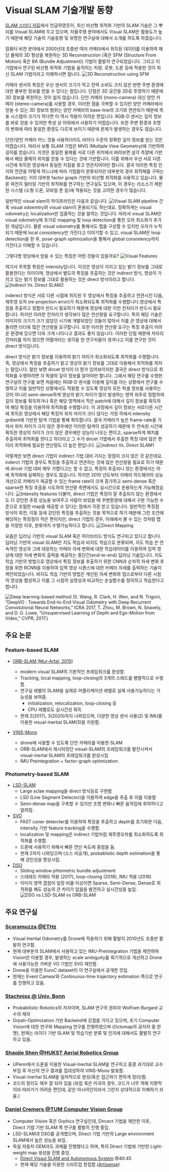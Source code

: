 # Visual SLAM 기술개발 동향

 [SLAM 스터디 자료](study-resources.md)에서 언급하였듯이, 최신 비선형 최적화 기반의 SLAM 기술은 그 뿌리를 Visual SLAM에 두고 있으며, 자율주행 분야에서도 Visual SLAM은 활용도가 높기 때문에 해당 기술의 기술동향 및 유명한 연구실에 대해서 소개를 하도록 하겠습니다.

 컴퓨터 비전 분야에서 2000년대 초중반 여러 카메라에서 취득된 데이터를 이용하여 해당 물체의 3D 형상을 복원하는 3D Reconstruction (혹은 SFM (Structure From Motion) 혹은 BA (Bundle Adjustment)) 기법이 활발히 연구되었습니다. 그리고 이 기법에서 연구된 비선형 최적화 기법을 움직이는 차량, 로봇, 드론 등에 적용한 것이 최신 SLAM 기법이라고 이해하시면 됩니다.
 ![3D Reconstruction using SFM](./figures/vslam_3D-Reconstruction.png)

 카메라 센서의 특징은 우선 센서의 크기가 작고 전력 소비도 크지 않은 반면 주변 환경에 대한 풍부한 정보를 얻을 수 있다는 점입니다. 단점은 3D 공간을 2D로 투영하기 때문에 3D 정보를 복원하는 것이 쉽지 않습니다. 단안 카메라 (mono-camera) 대신 양안 카메라 (stereo-camera)를 사용할 경우, 이러한 점을 극복할 수 있지만 양안 카메라에서 얻을 수 있는 3D 정보의 범위는 양안 카메라의 base-line의 크기와 연관되기 때문에 목표 시스템의 크기가 작다면 이 역시 적용이 어려운 편입니다. RGB-D 센서는 깊이 정보를 바로 얻을 수 있지만 특성 상 야외에서 사용하기 어렵습니다. 또한 주변 환경과 조명의 변화에 따라 동일한 환경도 다르게 보이기 때문에 문제가 발생하는 경우도 많습니다.

단안/양안 카메라 어느 것을 사용하더라도 라이다 수준의 정확한 깊이 정보를 얻는 것은 어렵습니다. 따라서 보통 SLAM 기법은 MVG (Multiple View Geometry)에 기반하여 깊이를 얻습니다. 이것은 동일한 물체를 서로 다른 위치에서 바라보면 삼각 측얄에 기반해서 해당 물체의 위치를 얻을 수 있다는 것에 기반합니다. 이를 위해서 우선 서로 다른 시간에 취득한 영상에서 동일한 지점을 찾고 연관지어야만 합니다. 결국 이러한 특징 인지와 연관을 어떻게 하느냐에 따라 기법들이 분류되지만 대부분의 경우 최적해를 구하는 Backend는 거의 대부분 factor graph 기반의 비선형 최적화를 사용하고 있습니다. 물론 여전히 필터링 기반의 최적화를 연구하는 연구실도 있으며, 이 경우는 리소스가 제한된 시스템 (소형 드론, 모바일 폰 등)에 적용되는 것을 고려한 경우가 많습니다.

일반적인 visual slam의 파이프라인은 다음과 같습니다.
![Visual SLAM pipeline](figures/vslam_pipeline.png)
간혹 visual odoemtry와 visual slam이 혼용되기도 하는데요. 정확하게는 visual odometry는 localization만 집중하는 것을 말하는 것입니다. 따라서 visual SLAM은 visual odometry에 추가로 mapping 및 loop detection을 통한 오차 최소화가 추가된 개념입니다. 물론 visual odometry를 통해서도 맵을 구성할 수 있지만 오차가 누적되기 때문에 local consistency만 가진다고 이야기할 수 있고, visual SLAM은 loop detection을 한 후, pose-graph optimizaiton을 통해서 global consistency까지 가진다고 이해할 수 있습니다.

그렇다명 영상에서 얻을 수 있는 특징은 어떤 것들이 있을까요?
![Visual Features](figures/vslam_visual-features.png)

여기서 주목할 특징은 intensity입니다. 이것은 영상이 가지고 있는 밝기 정보를 그대로 활용한다는 의미이며, 영상에서 별도의 특징을 추출하는 것은 indirect 방식, 영상이 가지고 있는 밝기 정보를 그대로 활용하는 것은 direct 방식이라고 합니다.
![Indirect Vs. Direct SLAM2](figures/vslam_direct_vs_kp.png)

inderect 방식은 서로 다른 시점에 취득된 두 영상에서 특징을 추출하고 연관시킨 다음, 재투영 오차 (re-projection error)가 최소화되도록 최적화를 수행합니다.영상에서 특징을 추출하고 정합이 반드시 필요하기 때문에 영상에 대한 이런 전처리가 반드시 필요합니다. 하지만 이러한 전처리가 생각보다 많은 연산량을 요구합니다. 특히 해당 기술은 이미지의 크기기 크기 않았던 시기에 개발되었던 것들이 많아서 이를 큰 영상에 대해서 돌리면 더더욱 많은 연산량을 요구합니다. 또한 이러한 연산량 요구는 특징 추출이 어려운 환경에 있으면 더욱 크게 나타나고 결과도 좋지 않습니다. 이러한 단점 때문에 차라리 전처리를 하지 않으면 어떨까라는 생각을 한 연구자들이 생겨나고 이를 연구한 것이 direct 방식입니다.

direct 방식은 밝기 정보를 이용하여 밝기 차이가 최소화되도록 최적화를 수행합니다. 즉, 영상에서 특징을 추출하기 말고 영상의 밝기 정보를 그대로 이용해서 최적화를 하자는 말입니다. 말만 보면 dircet 방식이 더 뭔가 있어보이지만 결국은 direct 방식으로 최적화를 수행하려면 각 픽셀의 깊이 정보를 알아야만 합니다. 그래서 해당 연구를 수행한 연구실의 연구를 보면 처음에는 RGB-D 센서를 이용해 깊이를 아는 상황에서 연구를 수행하고 이를 일반적인 상황에서도 적용할 수 있도록 영상의 모든 픽셀 정보를 사용하는 것이 아니라 semi-dense하게 영상의 밝기 차이가 많이 발생하는 영역 위주로 정합하여 깊이 정보를 획득하거나 혹은 해당 영역에서 작은 patch에 대해서 깊이 정보를 획득하여 해당 특징을 이용하여 최적화를 수행합니다.
이 과정에서 깊이 정보는 서로다른 시간에 취득된 영상에서 해당 특징의 위치 차이가 크디 않다는 가정 하에서 intensity grdient에 기반한 탐색 기법을 통해 획득합니다. 결국 카메라가 높은 frame-rate을 가져서 위치 차이가 크지 않은 경우에만 이러한 탐색이 성공하기 때문에 두 연속된 시간에 획득한 영상의 차이가 크지 않은 경우에만 성능이 나오는 편이고, sparse하게 패치를 추출하여 최적화를 한다고 하더라고 그 수가 dircet 기법에서 추출한 특징 대비 많은 편이라 최적화에 필요한 연산량도 더 높은 편입니다.
![Indirect Vs. Direct SLAM1](figures/vslam_indirect_direct2.png)

이렇게만 보면 direct 기법이 indirect 기법 대비 가지는 장점이 크지 않은 것 같은데요. inderct 기법의 경우도 특징을 추출하고 연관하는 것에 많은 연산량을 필요로 하기 때문에 dircet 기법 대비 매우 가볍다고는 할 수 없고, 특징이 추출되니 않는 환경에서는 아예 최적화에 실패하는 경우도 많습니다. 하지만 2010 년도부터 카메라 하드웨어의 성능 개선으로 카메라가 제공할 수 있는 frame rate이 크게 증가하고 semi-dense 혹은 sparse한 특징 추출을 시도하여 연산량 측면에서도 실시간으로 운용하는게 가능해졌습니다.
![Intensity features](figures/vslam_direct_method_pixels.png)
더불어, direct 기법은 특징이 잘 추출되지 않는 환경에서도 더 강인한 추정 성능을 보여주고 사람이 보았을 때 주변환경에 대해서 구분 가능한 수준으로 조밀한 map을 제공할 수 있다는 점에서 각광 받고 있습니다. 일반적인 특징점 방식이 회전, 이동 등에 강인한 특징을 추출하는 것을 목적으로 하기 때문에 그런 조건에 해당하는 특징점이 적은 편이지만, direct 기법의 경우, 아래에서 볼 수 있는 것처럼 맵을 저장한 이후, 분류까지 수행가능하다고 합니다.
![Direct Mapping](figures/vslam_direct_mapping.gif)

요즘은 딥러닝 기반의 visual SLAM 혹은 하이브리드 방식도 연구되고 있다고 합니다. 딥러닝 기반의 visual SLAM은 지도 학습과 비지도 학습으로 분류되며, 지도 학습 은 연속적인 영상과 그에 대응하는 카메라 자세 변화에 대한 학습데이터를 이용하여 입력 영상에 대한 자세 변화의 출력을 제공하는 종단간(end-to-end) 딥러닝 기술입니다. 지도 학습 기반의 방법으로 영상에서 특징 정보를 추출하기 위한 CNN과 순차적 자세 변화 추정을 위한 RCNN을 이용하여 입력 영상 시퀀스에 대한 카메라 자세를 출력하는 기술이 제안되었습니다. 비지도 학습 기반의 방법은 계산된 자세 변화와 뎁스로부터 다른 시점의 영상을 합성하고 이를 그 시점의 실영상과 비교하는 손실함수를 정의하고 학습한다고 합니다.

![Deep learning-based method](figures/vslam_deep-learning.png)
(S. Wang, R. Clark, H. Wen, and N. Trigoni, “DeepVO : Towards End-to-End Visual Odometry with Deep Recurrent Convolutional Neural Networks,” ICRA 2017, T. Zhou, M. Brown, N. Snavely, and D. G. Lowe, “Unsupervised Learning of Depth and Ego-Motion from Video,” CVPR, 2017.)

## 주요 논문

### Feature-based SLAM

* [ORB-SLAM (Mur-Artal, 2015)](https://webdiis.unizar.es/~raulmur/orbslam/)
  * modern visual SLAM의 기본적인 프레임워크를 완성함.
  * Tracking, local mapping, loop-closing의 3개의 스레드를 병렬적으로 수행함.
  * 연구실 레벨의 SLAM을 실제로 어플리케이션 레벨로 실제 사용가능하다는 가능성을 보여줌.
    * initialization, relocalization, loop-closing 등
    * CPU 레벨로도 실시간성 획득
  * 현재 2(2017), 3(2020)까지 나와있으며, 다양한 영상 센서 사용(2) 및 IMU를 이용한 visual-inertial SLAM(3)을 지원함.

* [VINS-Mono](https://github.com/HKUST-Aerial-Robotics/VINS-Mono)
  * drone에 사용할 수 있도록 단안 카메라를 이용한 SLAM
  * ORB-SLAM에서 제시되었던 visual-SLAM의 프레임워크를 발전시켜서 visual-inertal SLAM의 프레임워크를 완성시킴
  * IMU Preintegration + factor-graph optimization

### Photometry-based SLAM

* [LSD-SLAM](https://vision.in.tum.de/research/vslam/lsdslam?redirect=1)
  * Large sclae mapping을 direct 방식등로 구현함
  * LSD (Line Segment Detector)을 이용하여 edge을 추출 후 이를 이용함
  * Semi-dense map을 구축할 수 있지만 조명 변화나 빠른 움직임에 취약하다고 알려짐.
* [SVO](https://github.com/uzh-rpg/rpg_svo)
  * FAST coner detercter를 이용하여 특징을 추출하고 depth를 초기화한 다음, intensity 기반 feature tracking을 수행함.
  * localization 및 mapping은 indirect 기법처럼 재투영오차를 최소화하도록 최적화를 수행함.
  * 드론에 사용하기 위해서 빠른 연산 속도에 중점을 둠.
  * 현재 2까지 나와있으며 (소스 비공개), probablistic depth estimation을 통해 강인성을 향상시킴.
* [DSO](https://vision.in.tum.de/research/vslam/dso)
  * Sliding window phtometric bundle adjustment
  * 스테레오 카메라 적용 (2017), loop-closing (2018), IMU 적용 (2018)
  * 이미지 영역 겹침이 일정 비율 이상이면 Sparse, Semi-Dense, Dense로 최적화를 해도 성능의 큰 차이가 없음을 발견하고 실시간성을 높임.
![DSO vs LSD-SLAM vs ORB-SLAM](figures/vslam%20_DSO_Comparison.gif)

## 주요 연구실

### [Scaramuzza @ETHz](https://rpg.ifi.uzh.ch/research_vo.html)

* Visual Inertial Odometry를 Drone에 적용하기 위해 활발히 2010년도 초중반 활발히 연구함.
* 현재 대부분의 SLAM에서 사용하고 있는 IMU-Preintegration 기법을 제안하여 Vision만 이용할 경우, 발생하는 scale ambiguity를 획기적으로 개선하고 Drone에 사용가능한 가벼운 VO 기법인 SVO 제안함.
* Drone을 이용한 EuroC dataset이 이 연구실에서 공개한 것임.
* 현재는 Event Camear와 Continuous-time trajectory estimation 쪽으로 연구를 진행하고 있음.

### [Stachniss @ Univ. Bonn](https://www.ipb.uni-bonn.de/)

* Probabilistic Robotics의 저자이며, SLAM 연구의 권위자 Wolfram Burgard 교수의 제자
* Grpah-Optimization 기반 Backend에 강점을 가지고 있으며, 초기 Computer Vision에 대한 연구와 Mapping 연구를 진행하였으며 (Octomap의 공저자 중 한 명), 현재는 라이다 기반 SLAM 및 학습기반 분류 및 인지에 대해서도 활발히 연구하고 있음.

### [Shaojie Shen @HUKST Aerial Robotics Group](https://uav.hkust.edu.hk)

* UPenn에서 드론을 이용한 Visual-Inertial SLAM을 연구하고 홍콩 과기대로 교수 부임 후 자신의 연구 결과를 집대성하여 VINS-Mono 발표함.
* Visual-Inertial SLAM을 일차적으로 완성(혹은 접근하기 편하게 정리)함.
* 코드의 정리도 매우 잘 되어 있음 (유럽 혹은 미국의 경우, 코드가 너무 객체 지향적이라 따라가기 어려운 편인데, 같은 아시아인이라서 그런지 상대적으로 이해하기 쉬움.)

### [Daniel Cremers @TUM Computer Vision Group](https://vision.in.tum.de/research)

* Computer Vision 혹은 Grphics 연구실인데, Dircect 기법을 제안한 이후, Direct 기법 기반 SLAM 쪽 연구를 활발히 진행 중임.
* LSD-SLAM과 DSO를 공개했으며, Direct 기법 기반의 Large environment SLAM에서 높은 성능을 보임.
* 독일 자동차 OEM과도 과제를 진행했다고 하며, 특히 Direct 기법에 기반한 Light-weight map 생성을 진행 중임.
  * [Direct Visaul SLAM and Autonomous System](https://vimeo.com/3804556140) @40:45
  * 현재 해당 기술을 이용한 스타트업 창립함.([Artisense](https://youtu.be/PBAmpYwAY3g))